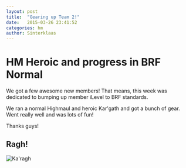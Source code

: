 ```yaml
---
layout: post
title:  "Gearing up Team 2!"
date:   2015-03-26 23:41:52
categories: hm
author: Sinterklaas
---
```


# HM Heroic and progress in BRF Normal

We got a few awesome new members!  That means, this week was dedicated to bumping up member iLevel to BRF standards.

We ran a normal Highmaul and heroic Kar'gath and got a bunch of gear.  Went really well and was lots of fun!

Thanks guys!

## Ragh!
![Ka'ragh](/assets/2015-03-26-karagh.jpg)
